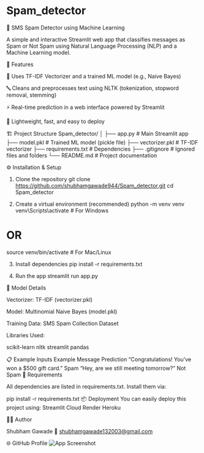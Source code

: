 # Spam_detector
📨 SMS Spam Detector using Machine Learning

A simple and interactive Streamlit web app that classifies messages as Spam or Not Spam using Natural Language Processing (NLP) and a Machine Learning model.

🚀 Features

🧠 Uses TF-IDF Vectorizer and a trained ML model (e.g., Naive Bayes)

🔤 Cleans and preprocesses text using NLTK (tokenization, stopword removal, stemming)

⚡ Real-time prediction in a web interface powered by Streamlit

🧩 Lightweight, fast, and easy to deploy

🏗️ Project Structure
Spam_detector/
│
├── app.py                # Main Streamlit app
├── model.pkl             # Trained ML model (pickle file)
├── vectorizer.pkl        # TF-IDF vectorizer
├── requirements.txt      # Dependencies
├── .gitignore            # Ignored files and folders
└── README.md             # Project documentation

⚙️ Installation & Setup
1. Clone the repository
git clone https://github.com/shubhamgawade944/Spam_detector.git
cd Spam_detector

2. Create a virtual environment (recommended)
python -m venv venv
venv\Scripts\activate     # For Windows
# OR
source venv/bin/activate  # For Mac/Linux

3. Install dependencies
pip install -r requirements.txt

4. Run the app
streamlit run app.py

🧠 Model Details

Vectorizer: TF-IDF (vectorizer.pkl)

Model: Multinomial Naive Bayes (model.pkl)

Training Data: SMS Spam Collection Dataset

Libraries Used:

scikit-learn
nltk
streamlit
pandas

📋 Example Inputs
Example Message	Prediction
“Congratulations! You’ve won a $500 gift card.”	Spam
“Hey, are we still meeting tomorrow?”	Not Spam
🧰 Requirements

All dependencies are listed in requirements.txt.
Install them via:

pip install -r requirements.txt
📦 Deployment
You can easily deploy this project using:
Streamlit Cloud
Render
Heroku

🧑‍💻 Author

Shubham Gawade
📧 shubhamgawade132003@gmail.com

🌐 GitHub Profile
![App Screenshot](https://github.com/yourusername/Spam_detector/blob/main/images/app_screenshot.png)
